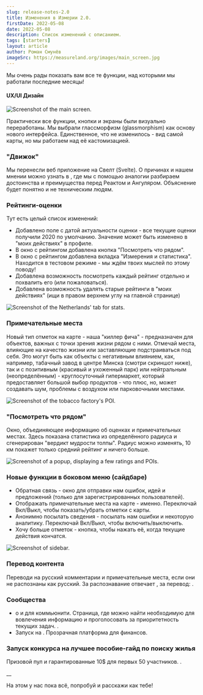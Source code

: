 ```yaml
---
slug: release-notes-2.0
title: Изменения в Измерии 2.0.
firstDate: 2022-05-08
date: 2022-05-08
description: Список изменений с описанием.
tags: [starters]
layout: article
author: Роман Смунёв
imageSrc: https://measureland.org/images/main_screen.jpg
---
```


<script>
    import Summary from "$lib/components/Article/Summary.svelte";
    import TextLink from "$lib/components/ui-elements/TextLink.svelte";
    import Image from "$lib/components/Article/Image.svelte";
</script>

Мы очень рады показать вам все те функции, над которыми мы работали последние месяцы!

<Summary
    text="Новый дизайн, кучи функций. Самая серьёзная - примечательные места - новая отметка на карте для мест, важных с точки зрения жизни рядом с ними. Запускаем конкурс на лучшее руководство по выбору жилья в городе. Гарантированные выплаты первым участникам."
/>

#### UX/UI Дизайн

<Image src="main_screen.jpg" caption="Новый вид" alt="Screenshot of the main screen." />

Практически все функции, кнопки и экраны были визуально переработаны. Мы выбрали глассморфизм (glassmorphism) как основу нового интерфейса. Единственное, что не изменилось - вид самой карты, но мы работаем над её кастомизацией.

### "Движок"

Мы перенесли веб приложение на Свелт (Svelte). О причинах и нашем мнении можно узнать в <TextLink href="../why-svelte/" text="отдельной статье" />, где мы с помощью аналогии разбираем достоинства и преимущества перед Реактом и Ангуляром. Объяснение будет понятно и не техническим людям.

### Рейтинги-оценки

Тут есть целый список изменений:
- Добавлено поле с датой актуальности оценки - все текущие оценки получили 2020 по умолчанию. Значение может быть изменено в "моих действиях" в профиле.
- В окно с рейтингом добавлена кнопка "Посмотреть что рядом".
- В окно с рейтингом добавлена вкладка "Измерения и статистика". Находится в тестовом режиме - мы ждём твоих мыслей по этому поводу!
- Добавлена возможность посмотреть каждый рейтинг отдельно и похвалить его (или пожаловаться).
- Добавлена возможность удалять старые рейтинги в "моих действиях" (ищи в правом верхнем углу на главной странице)

<Image src="stats.jpg" caption="Измерения и статистика" alt="Screenshot of the Netherlands' tab for stats." />

### Примечательные места

Новый тип отметок на карте - наша "киллер фича" - предназначен для объектов, важных с точки зрения жизни рядом с ними. Отмечай места, влияющие на качество жизни или заставляющие подстраиваться под себя. Это могут быть как объекты с негативным влиянием, как, например, табачный завод в центре Минска (смотри скриншот ниже), так и с позитивным (красивый и ухоженный парк) или нейтральным (неопределённым) - круглосуточный гипермаркет, который предоставляет большой выбор продуктов - что плюс, но, может создавать шум, проблемы с воздухом или парковочными местами.

<Image src="poi.jpg" caption="Пример негативного примечательного места" alt="Screenshot of the tobacco factory's POI." />

### "Посмотреть что рядом"

Окно, объединяющее информацию об оценках и примечательных местах. Здесь показана статистика из определённого радиуса и сгенерирован "вердикт мудрости толпы". Радиус можно изменять, 10 км покажет только средний рейтинг и ничего больше.

<Image src="nearby.jpg" caption="Пример окна с оценками и примечательными местами" alt="Screenshot of a popup, displaying a few ratings and POIs." />

### Новые функции в боковом меню (сайдбаре)

- Обратная связь - окно для отправки нам ошибок, идей и предложений (только для зарегистрированных пользователей).
- Отображать примечательные места на карте - именно. Переключай Вкл/Выкл, чтобы показать/убрать отметки с карты.
- Анонимно посылать сведения - посылать нам ошибки и некоторую аналитику. Переключай Вкл/Выкл, чтобы включить/выключить. <TextLink href="../tutorial/#data-collection" text="Узнать подробнее." />
- Хочу больше отметок - кнопка, чтобы нажать её, когда текущие действия кончатся.

<Image src="sidebar.jpg" caption="Изменения в боковом меню (сайдбаре)" alt="Screenshot of sidebar." />

### Перевод контента

Переводи на русский комментарии и примечательные места, если они не распознаны как русский. За распознавание отвечает <TextLink href="https://github.com/wooorm/franc" blank={true} text="Franc" />, за перевод: <TextLink href="https://www.deepl.com/pro-api" blank={true} text="DeepL" />.

### Сообщества

- <TextLink href="../../community/" text="Специальная страница" /> о и для коммьюнити. Страница, где можно найти необходимую для вовлечения информацию и проголосовать за приоритетность текущих задач. <TextLink href="../community-launch/" text="Узнать больше" />.
- Запуск на <TextLink href="https://opencollective.com/measureland" blank={true} text="Open Collective" />. Прозрачная платформа для финансов.

### Запуск конкурса на лучшее пособие-гайд по поиску жилья

Призовой пул и гарантированные 10$ для первых 50 участников. <TextLink href="../guide-contest/" text="Узнать больше" />.

__

На этом у нас пока всё, попробуй и расскажи как тебе!
